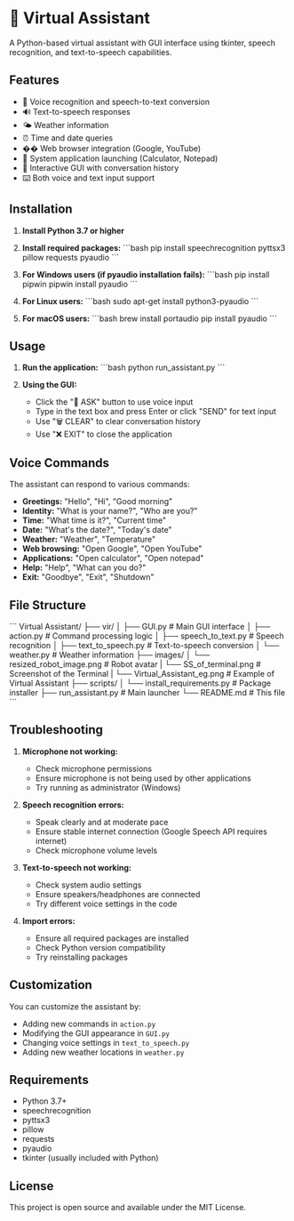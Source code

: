 #  🤖 Virtual Assistant

A Python-based virtual assistant with GUI interface using tkinter, speech recognition, and text-to-speech capabilities.

## Features

- 🎤 Voice recognition and speech-to-text conversion
- 🔊 Text-to-speech responses
- 🌤️ Weather information
- ⏰ Time and date queries
- �� Web browser integration (Google, YouTube)
- 🧮 System application launching (Calculator, Notepad)
- 💬 Interactive GUI with conversation history
- ⌨️ Both voice and text input support

## Installation

1. **Install Python 3.7 or higher**

2. **Install required packages:**
   \`\`\`bash
   pip install speechrecognition pyttsx3 pillow requests pyaudio
   \`\`\`

3. **For Windows users (if pyaudio installation fails):**
   \`\`\`bash
   pip install pipwin
   pipwin install pyaudio
   \`\`\`

4. **For Linux users:**
   \`\`\`bash
   sudo apt-get install python3-pyaudio
   \`\`\`

5. **For macOS users:**
   \`\`\`bash
   brew install portaudio
   pip install pyaudio
   \`\`\`

## Usage

1. **Run the application:**
   \`\`\`bash
   python run_assistant.py
   \`\`\`

2. **Using the GUI:**
   - Click the "🎤 ASK" button to use voice input
   - Type in the text box and press Enter or click "SEND" for text input
   - Use "🗑️ CLEAR" to clear conversation history
   - Use "❌ EXIT" to close the application

## Voice Commands

The assistant can respond to various commands:

- **Greetings:** "Hello", "Hi", "Good morning"
- **Identity:** "What is your name?", "Who are you?"
- **Time:** "What time is it?", "Current time"
- **Date:** "What's the date?", "Today's date"
- **Weather:** "Weather", "Temperature"
- **Web browsing:** "Open Google", "Open YouTube"
- **Applications:** "Open calculator", "Open notepad"
- **Help:** "Help", "What can you do?"
- **Exit:** "Goodbye", "Exit", "Shutdown"

## File Structure

\`\`\`
Virtual Assistant/
├── vir/
│   ├── GUI.py              # Main GUI interface
│   ├── action.py           # Command processing logic
│   ├── speech_to_text.py   # Speech recognition
│   ├── text_to_speech.py   # Text-to-speech conversion
│   └── weather.py          # Weather information
├── images/
│   └── resized_robot_image.png  # Robot avatar
|   └── SS_of_terminal.png  # Screenshot of the Terminal 
|   └── Virtual_Assistant_eg.png  # Example of Virtual Assistant
├── scripts/
│   └── install_requirements.py  # Package installer
├── run_assistant.py        # Main launcher
└── README.md              # This file
\`\`\`

## Troubleshooting

1. **Microphone not working:**
   - Check microphone permissions
   - Ensure microphone is not being used by other applications
   - Try running as administrator (Windows)

2. **Speech recognition errors:**
   - Speak clearly and at moderate pace
   - Ensure stable internet connection (Google Speech API requires internet)
   - Check microphone volume levels

3. **Text-to-speech not working:**
   - Check system audio settings
   - Ensure speakers/headphones are connected
   - Try different voice settings in the code

4. **Import errors:**
   - Ensure all required packages are installed
   - Check Python version compatibility
   - Try reinstalling packages

## Customization

You can customize the assistant by:

- Adding new commands in `action.py`
- Modifying the GUI appearance in `GUI.py`
- Changing voice settings in `text_to_speech.py`
- Adding new weather locations in `weather.py`

## Requirements

- Python 3.7+
- speechrecognition
- pyttsx3
- pillow
- requests
- pyaudio
- tkinter (usually included with Python)

## License

This project is open source and available under the MIT License.
